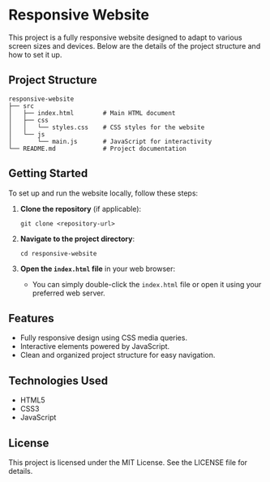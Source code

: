 # Responsive Website

This project is a fully responsive website designed to adapt to various screen sizes and devices. Below are the details of the project structure and how to set it up.

## Project Structure

```
responsive-website
├── src
│   ├── index.html        # Main HTML document
│   ├── css
│   │   └── styles.css    # CSS styles for the website
│   └── js
│       └── main.js       # JavaScript for interactivity
└── README.md             # Project documentation
```

## Getting Started

To set up and run the website locally, follow these steps:

1. **Clone the repository** (if applicable):
   ```
   git clone <repository-url>
   ```

2. **Navigate to the project directory**:
   ```
   cd responsive-website
   ```

3. **Open the `index.html` file** in your web browser:
   - You can simply double-click the `index.html` file or open it using your preferred web server.

## Features

- Fully responsive design using CSS media queries.
- Interactive elements powered by JavaScript.
- Clean and organized project structure for easy navigation.

## Technologies Used

- HTML5
- CSS3
- JavaScript

## License

This project is licensed under the MIT License. See the LICENSE file for details.